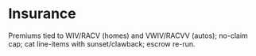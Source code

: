 # Insurance

Premiums tied to WIV/RACV (homes) and VWIV/RACVV (autos); no-claim cap; cat line-items with sunset/clawback; escrow re-run.